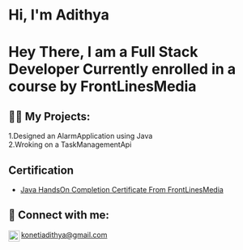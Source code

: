<h1>Hi, I'm Adithya <h1>

Hey There,
I am a Full Stack Developer Currently enrolled in a course by FrontLinesMedia

<h2>👨‍💻 My Projects:</h2>

<p>1.Designed an AlarmApplication using Java<br>
2.Wroking on a TaskManagementApi</p>

<h2>Certification</h2>

- [Java HandsOn Completion Certificate From FrontLinesMedia](https://drive.google.com/file/d/1BSZ-DOgtuHxm4ZHo_mZ3QRJpQbIIWRko/view?usp=drive_link)

<h2> 🤳 Connect with me:</h2>

konetiadithya@gmail.com
[<img align="left" alt="JoshMadakor | LinkedIn" width="22px" src="https://cdn.jsdelivr.net/npm/simple-icons@v3/icons/linkedin.svg" />][linkedin]



[linkedin]: https://linkedin.com/in/adithyaj19

